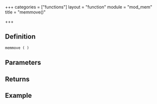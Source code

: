 +++
categories = ["functions"]
layout = "function"
module = "mod_mem"
title = "memmove()"

+++

## Definition

    memmove ( )

## Parameters

## Returns

## Example
